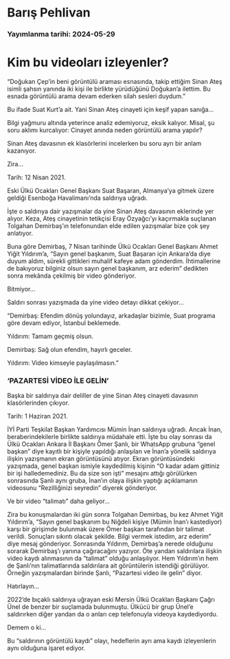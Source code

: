 # Barış Pehlivan

### Yayımlanma tarihi: 2024-05-29

# Kim bu videoları izleyenler?

“Doğukan Çep’in beni görüntülü araması esnasında, takip ettiğim Sinan Ateş isimli şahsın yanında iki kişi ile birlikte yürüdüğünü Doğukan’a ilettim. Bu esnada görüntülü arama devam ederken silah sesleri duydum.”

Bu ifade Suat Kurt’a ait. Yani Sinan Ateş cinayeti için keşif yapan sanığa...

Bilgi yağmuru altında yeterince analiz edemiyoruz, eksik kalıyor. Misal, şu soru aklımı kurcalıyor: Cinayet anında neden görüntülü arama yapılır?

Sinan Ateş davasının ek klasörlerini incelerken bu soru ayrı bir anlam kazanıyor.

Zira...

Tarih: 12 Nisan 2021.

Eski Ülkü Ocakları Genel Başkanı Suat Başaran, Almanya’ya gitmek üzere geldiği Esenboğa Havalimanı’nda saldırıya uğradı.

İşte o saldırıya dair yazışmalar da yine Sinan Ateş davasının eklerinde yer alıyor. Keza, Ateş cinayetinin tetikçisi Eray Özyağcı’yı kaçırmakla suçlanan Tolgahan Demirbaş’ın telefonundan elde edilen yazışmalar bize çok şey anlatıyor.

Buna göre Demirbaş, 7 Nisan tarihinde Ülkü Ocakları Genel Başkanı Ahmet Yiğit Yıldırım’a, “Sayın genel başkanım, Suat Başaran için Ankara’da diye duyum aldım, sürekli gittikleri muhalif kafeye adam gönderdim. İhtimallerine de bakıyoruz bilginiz olsun sayın genel başkanım, arz ederim” dedikten sonra mekânda çekilmiş bir video gönderiyor.

Bitmiyor...

Saldırı sonrası yazışmada da yine video detayı dikkat çekiyor...

“Demirbaş: Efendim dönüş yolundayız, arkadaşlar bizimle, Suat programa göre devam ediyor, İstanbul beklemede.

Yıldırım: Tamam geçmiş olsun.

Demirbaş: Sağ olun efendim, hayırlı geceler.

Yıldırım: Video kimseyle paylaşılmasın.”


### ‘PAZARTESİ VİDEO İLE GELİN’

Başka bir saldırıya dair deliller de yine Sinan Ateş cinayeti davasının klasörlerinden çıkıyor.

Tarih: 1 Haziran 2021.

İYİ Parti Teşkilat Başkan Yardımcısı Mümin İnan saldırıya uğradı. Ancak İnan, beraberindekilerle birlikte saldırıya müdahale etti. İşte bu olay sonrası da Ülkü Ocakları Ankara İl Başkanı Ömer Şanlı, bir WhatsApp grubuna “genel başkan” diye kayıtlı bir kişiyle yapıldığı anlaşılan ve İnan’a yönelik saldırıya ilişkin yazışmanın ekran görüntüsünü atıyor. Ekran görüntüsündeki yazışmada, genel başkan ismiyle kaydedilmiş kişinin “O kadar adam gittiniz bir işi halledemediniz. Bu da size son işti” mesajını attığı görülürken sonrasında Şanlı aynı gruba, İnan’ın olaya ilişkin yaptığı açıklamanın videosunu “Rezilliğinizi seyredin” diyerek gönderiyor.

Ve bir video “talimatı” daha geliyor...

Zira bu konuşmalardan iki gün sonra Tolgahan Demirbaş, bu kez Ahmet Yiğit Yıldırım’a, “Sayın genel başkanım bu Niğdeli kişiye (Mümin İnan’ı kastediyor) karşı bir girişimde bulunmak üzere Ömer başkan tarafından bir talimat verildi. Sonuçları sıkıntı olacak şekilde. Bilgi vermek istedim, arz ederim” diye mesaj gönderiyor. Sonrasında Yıldırım, Demirbaş’a nerede olduğunu sorarak Demirbaş’ı yanına çağıracağını yazıyor. Öte yandan saldırılara ilişkin video kaydı alınmasının da “talimat” olduğu anlaşılıyor. Hem Yıldırım’ın hem de Şanlı’nın talimatlarında saldırılara ait görüntülerin istendiği görülüyor. Örneğin yazışmalardan birinde Şanlı, “Pazartesi video ile gelin” diyor.

Hatırlayın...

2022’de bıçaklı saldırıya uğrayan eski Mersin Ülkü Ocakları Başkanı Çağrı Ünel de benzer bir suçlamada bulunmuştu. Ülkücü bir grup Ünel’e saldırırken diğer yandan da o anları cep telefonuyla videoya kaydediyordu.

Demem o ki...

Bu “saldırının görüntülü kaydı” olayı, hedeflerin ayrı ama kaydı izleyenlerin aynı olduğuna işaret ediyor.

